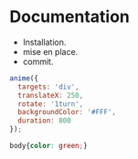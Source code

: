 # Documentation
*   Installation.
*   mise en place.
*   commit.

```javascript
anime({
  targets: 'div',
  translateX: 250,
  rotate: '1turn',
  backgroundColor: '#FFF',
  duration: 800
});
```

```css
body{color: green;}
```
